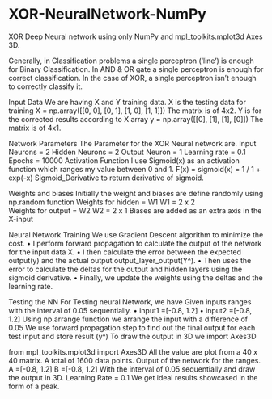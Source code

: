 # XOR-NeuralNetwork-NumPy
XOR Deep Neural network using only NumPy and mpl_toolkits.mplot3d Axes 3D.

Generally, in Classification problems a single perceptron (‘line’) is enough for Binary Classification.
In AND & OR gate a single perceptron is enough for correct classification.
In the case of XOR, a single perceptron isn’t enough to correctly classify it.
 
Input Data
We are having X and Y training data.
X is the testing data for training
X = np.array([[0, 0], [0, 1], [1, 0], [1, 1]])
	The matrix is of 4x2.
Y is for the corrected results according to X array
	y = np.array([[0], [1], [1], [0]])
	The matrix is of 4x1.

Network Parameters
The Parameter for the XOR Neural network are.
Input Neurons = 2
Hidden Neurons = 2
Output Neuron = 1
Learning rate = 0.1
Epochs = 10000
Activation Function
I use Sigmoid(x) as an activation function which ranges my value between 0 and 1.
F(x) = sigmoid(x) = 1 / 1 + exp(-x)
Sigmoid_Derivative to return derivative of sigmoid. 


Weights and biases
Initially the weight and biases are define randomly using np.random function
Weights for hidden = W1
	W1 = 2 x 2	
Weights for output = W2
	W2 = 2 x 1
Biases are added as an extra axis in the X-input 


Neural Network Training
We use Gradient Descent algorithm to minimize the cost.
•	I perform forward propagation to calculate the output of the network for the input data X.
•	I then calculate the error between the expected output(y) and the actual output output_layer_output(Y^). 
•	Then uses the error to calculate the deltas for the output and hidden layers using the sigmoid derivative.
•	Finally, we update the weights using the deltas and the learning rate.

Testing the NN
For Testing neural Network, we have Given inputs ranges with the interval of 0.05 sequentially. 
•	input1 =[-0.8, 1.2]
•	input2 =[-0.8, 1.2] 
Using np.arrange function we arrange the input with a difference of 0.05 
We use forward propagation step to find out the final output for each test input and store result (y^)
To draw the output in 3D we import Axes3D

from mpl_toolkits.mplot3d import Axes3D
All the value are plot from a 40 x 40 matrix.
A total of 1600 data points. 
Output of the network for the ranges.
A =[-0.8, 1.2]
B =[-0.8, 1.2] 
With the interval of 0.05 sequentially and draw the output in 3D.
Learning Rate = 0.1
We get ideal results showcased in the form of a peak.











